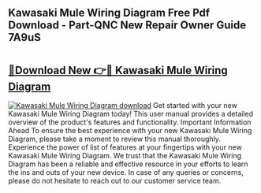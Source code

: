 ## Kawasaki Mule Wiring Diagram Free Pdf Download - Part-QNC New Repair Owner Guide 7A9uS

# <h2><a href="http://dflmids.blite.top/?on=Kawasaki+Mule+Wiring+Diagram">🔗Download New 👉🔴 Kawasaki Mule Wiring Diagram</a></h2>

[![Kawasaki Mule Wiring Diagram download](https://i.imgur.com/lujVjoI.png)](http://dflmids.blite.top/?on=Kawasaki+Mule+Wiring+Diagram)
Get started with your new Kawasaki Mule Wiring Diagram today! This user manual provides a detailed overview of the product's features and functionality. Important Information Ahead To ensure the best experience with your new Kawasaki Mule Wiring Diagram, please take a moment to review this manual thoroughly. Experience the power of list of features at your fingertips with your new Kawasaki Mule Wiring Diagram. We trust that the Kawasaki Mule Wiring Diagram has been a reliable and effective resource in your efforts to learn the ins and outs of your new device. In case of any queries or concerns, please do not hesitate to reach out to our customer service team.
